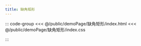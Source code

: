 ```yaml
---
title: 缺角矩形
---
```


::: code-group
<<< @/public/demoPage/缺角矩形/index.html
<<< @/public/demoPage/缺角矩形/index.css

:::